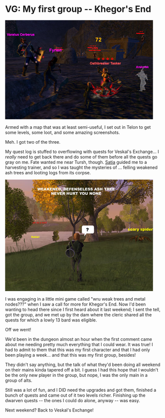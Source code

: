 # VG: My first group -- Khegor's End

![vgclient-2008-03-16-11-24-06-86.jpg](../uploads/2008/03/vgclient-2008-03-16-11-24-06-86.jpg)

Armed with a map that was at least semi-useful, I set out in Telon to get some levels, some loot, and some amazing screenshots.

Meh. I got two of the three.

My quest log is stuffed to overflowing with quests for Veskal's Exchange... I *really* need to get back there and do some of them before all the quests go gray on me. Fate wanted me near Tursh, though. [Satia](http://mmoquests.com) guided me to a harvesting trainer, and so I was taught the mysteries of ... felling weakened ash trees and looting logs from its corpse.

![vgharvest2jpg.jpg](../uploads/2008/03/vgharvest2jpg.jpg)

I was engaging in a little mini game called "wru weak trees and metal nodes???" when I saw a call for more for Khegor's End. Now I'd been wanting to head there since I first heard about it last weekend; I sent the tell, got the group, and we met up by the dam where the cleric shared all the quests for which a lowly 13 bard was eligible.

Off we went!

We'd been in the dungeon almost an hour when the first comment came about me needing pretty much everything that I could wear. It was true! I had to admit to them that this was my first character and that I had only been playing a week... and that this was my first group, besides!

They didn't say anything, but the talk of what they'd been doing all weekend on their mains kinda tapered off a bit. I guess I had this hope that I wouldn't be the only new player in the group, but nope, I was the only main in a group of alts.

Still was a lot of fun, and I DID need the upgrades and got them, finished a bunch of quests and came out of it two levels richer. Finishing up the dwarven quests -- the ones I could do alone, anyway -- was easy.

Next weekend? Back to Veskal's Exchange!

